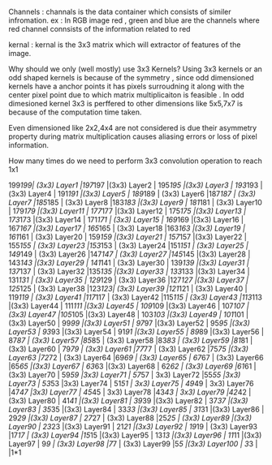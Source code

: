 Channels :
channals is the data container which  consists of similer infromation. 
 ex : In RGB image red , green and blue are the channels where red 
      channel connsists of the information related to red

kernal :
kernal is the 3x3 matrix which will extractor of features of the image.

Why should we only (well mostly) use 3x3 Kernels?
Using 3x3 kernels or an odd shaped kernels is because of the symmetry , since odd dimensioned kernels have a anchor points it has 
pixels surroudning it along with the center pixel point due to which matrix multiplicaiton is feasible . In odd dimesioned 
kernel 3x3 is perffered to other dimensions like 5x5,7x7 is because of the computation time taken. 

Even dimensioned like 2x2,4x4 are not considered is due their asymmetry property during matrix multiplication causes aliasing
errors or loss of pixel information.

How many times do we need to perform 3x3 convolution operation to reach 1x1 

199*199| (3x3) Layer1 |197*197 |(3x3) Layer2 | 195*195 |(3x3) Layer3 | 193*193 |(3x3) Layer4 | 191*191 |(3x3) Layer5 |
189*189 | (3x3) Layer6 |187*187 | (3x3) Layer7 |185*185 | (3x3) Layer8 |183*183 |(3x3) Layer9 | 181*181 | (3x3) Layer10 |
179*179 |(3x3) Layer11 | 177*177 |(3x3) Layer12 | 175*175 |(3x3) Layer13 | 173*173 |(3x3) Layer14 | 171*171 | (3x3) Layer15 |
169*169 |(3x3) Layer16 | 167*167 |(3x3) Layer17 | 165*165 | (3x3) Layer18 |163*163 |(3x3) Layer19 | 161*161 | (3x3) Layer20 |
159*159 |(3x3) Layer21 | 157*157 |(3x3) Layer22 | 155*155 | (3x3) Layer23 |153*153 | (3x3) Layer24 |151*151 | (3x3) Layer25 |
149*149 | (3x3) Layer26 |147*147 | (3x3) Layer27 |145*145 |(3x3) Layer28 | 143*143 |(3x3) Layer29 | 141*141 | (3x3) Layer30 |
139*139 |(3x3) Layer31 | 137*137 | (3x3) Layer32 |135*135 |(3x3) Layer33 | 133*133 |(3x3) Layer34 | 131*131 | (3x3) Layer35 |
129*129 | (3x3) Layer36 |127*127 |(3x3) Layer37 | 125*125 | (3x3) Layer38 |123*123| (3x3) Layer39 |121*121 | (3x3) Layer40 |
119*119 | (3x3) Layer41 |117*117 | (3x3) Layer42 |115*115 | (3x3) Layer43 |113*113 |(3x3) Layer44 | 111*111 |(3x3) Layer45 |
109*109 |(3x3) Layer46 | 107*107 | (3x3) Layer47 |105*105 |(3x3) Layer48 | 103*103 |(3x3) Layer49 | 101*101 | (3x3) Layer50 |
99*99 |(3x3) Layer51 | 97*97 |(3x3) Layer52 | 95*95 |(3x3) Layer53 | 93*93 |(3x3) Layer54 | 91*91 |(3x3) Layer55 |
89*89 |(3x3) Layer56 | 87*87 | (3x3) Layer57 |85*85 | (3x3) Layer58 |83*83 | (3x3) Layer59 |81*81 | (3x3) Layer60 |
79*79 | (3x3) Layer61 |77*77 | (3x3) Layer62 |75*75 |(3x3) Layer63 |72*72 | (3x3) Layer64 |69*69 | (3x3) Layer65 |
67*67 | (3x3) Layer66 |65*65 |(3x3) Layer67 | 63*63 |(3x3) Layer68 | 62*62 | (3x3) Layer69 |61*61 | (3x3) Layer70 |
59*59 |3x3) Layer71 | 57*57 | 3x3) Layer72 |55*55 |3x3) Layer73 | 53*53 |3x3) Layer74 | 51*51 | 3x3) Layer75 |
49*49 | 3x3) Layer76 |47*47 |3x3) Layer77 | 45*45 | 3x3) Layer78 |43*43 | 3x3) Layer79 |42*42 | (3x3) Layer80 |
41*41 |(3x3) Layer81 | 39*39 |(3x3) Layer82 | 37*37 |(3x3) Layer83 | 35*35 |(3x3) Layer84 | 33*33 |(3x3) Layer85 |
31*31 |(3x3) Layer86 | 29*29 |(3x3) Layer87 | 27*27 | (3x3) Layer88 |25*25 | (3x3) Layer89 |(3x3) Layer90 |
23*23 |(3x3) Layer91 | 21*21 |(3x3) Layer92 | 19*19 | (3x3) Layer93 |17*17 | (3x3) Layer94 |15*15 |(3x3) Layer95 |
13*13 |(3x3) Layer96 | 11*11 |(3x3) Layer97 | 9*9 | (3x3) Layer98 |7*7 | (3x3) Layer99 |5*5 |(3x3) Layer100 | 3*3 |
|1*1
